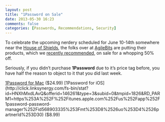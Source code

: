 ```yaml
---
layout: post
title: "1Password on Sale"
date: 2013-05-30 16:23
comments: false
categories: [Passwords, Recommendations, Security]
---
```

To celebrate the upcoming nerdery scheduled for June 10-14th somewhere near the [House of Shields](http://www.thehouseofshields.com), the folks over at [AgileBits](https://agilebits.com) are putting their products, which we [recently recommended](/blog/2013/05/the-problem-of-passwords), on sale for a whopping 50% off.

Seriously, if you didn’t purchase **1Password** due to it’s price tag before, you have half the reason to object to it that you did last week.

[1Password for Mac](http://click.linksynergy.com/fs-bin/stat?id=HNXhMxdLAvQ&offerid=146261&type=3&subid=0&tmpid=1826&RD_PARM1=https%253A%252F%252Fitunes.apple.com%252Fus%252Fapp%252F1password-password-manager%252Fid443987910%253Fmt%253D12%2526uo%253D4%2526partnerId%253D30) ($24.99)  
[1Password for iOS](http://click.linksynergy.com/fs-bin/stat?id=HNXhMxdLAvQ&offerid=146261&type=3&subid=0&tmpid=1826&RD_PARM1=https%253A%252F%252Fitunes.apple.com%252Fus%252Fapp%252F1password-password-manager%252Fid568903335%253Fmt%253D8%2526uo%253D4%2526partnerId%253D30) ($8.99)  
